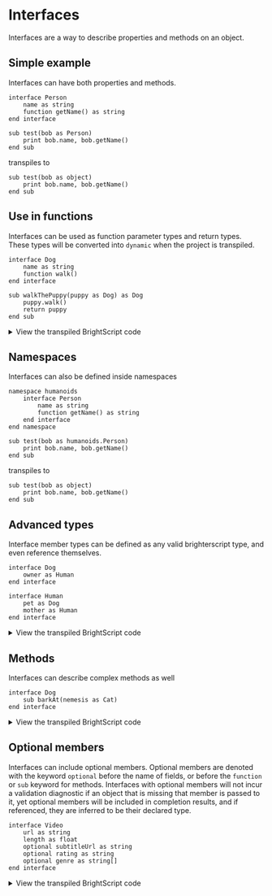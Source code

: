 # Interfaces
Interfaces are a way to describe properties and methods on an object.

## Simple example
Interfaces can have both properties and methods.

```BrighterScript
interface Person
    name as string
    function getName() as string
end interface

sub test(bob as Person)
    print bob.name, bob.getName()
end sub
```

transpiles to

```BrightScript
sub test(bob as object)
    print bob.name, bob.getName()
end sub
```

## Use in functions
Interfaces can be used as function parameter types and return types. These types will be converted into `dynamic` when the project is transpiled.
```brighterscript
interface Dog
    name as string
    function walk()
end interface

sub walkThePuppy(puppy as Dog) as Dog
    puppy.walk()
    return puppy
end sub
```

<details>
  <summary>View the transpiled BrightScript code</summary>

```BrightScript
sub walkThePuppy(puppy as object) as object
    puppy.walk()
    return puppy
end sub
```
</details>

## Namespaces
Interfaces can also be defined inside namespaces

```BrighterScript
namespace humanoids
    interface Person
        name as string
        function getName() as string
    end interface
end namespace

sub test(bob as humanoids.Person)
    print bob.name, bob.getName()
end sub
```

transpiles to

```BrightScript
sub test(bob as object)
    print bob.name, bob.getName()
end sub
```

## Advanced types
Interface member types can be defined as any valid brighterscript type, and even reference themselves.
```brighterscript
interface Dog
    owner as Human
end interface

interface Human
    pet as Dog
    mother as Human
end interface
```

<details>
  <summary>View the transpiled BrightScript code</summary>

```BrightScript

```
</details>

</details>

## Methods
Interfaces can describe complex methods as well
```brighterscript
interface Dog
    sub barkAt(nemesis as Cat)
end interface
```

<details>
  <summary>View the transpiled BrightScript code</summary>

```BrightScript

```
</details>

## Optional members

Interfaces can include optional members. Optional members are denoted with the keyword `optional` before the name of fields, or before the `function` or `sub` keyword for methods. Interfaces with optional members will not incur a validation diagnostic if an object that is missing that member is passed to it, yet optional members will be included in completion results, and if referenced, they are inferred to be their declared type.

```brighterscript
interface Video
    url as string
    length as float
    optional subtitleUrl as string
    optional rating as string
    optional genre as string[]
end interface
```

<details>
  <summary>View the transpiled BrightScript code</summary>

```BrightScript

```

</details>
